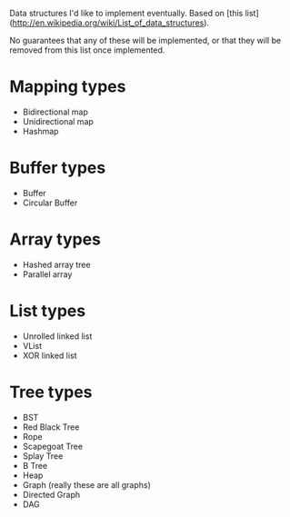 Data structures I'd like to implement eventually.  Based on [this list]
(http://en.wikipedia.org/wiki/List_of_data_structures).

No guarantees that any of these will be implemented, or that they will
be removed from this list once implemented.

Mapping types
=============
<ul>
	<li>Bidirectional map</li>
	<li>Unidirectional map</li>
	<li>Hashmap</li>
</ul>

Buffer types
============
<ul>
	<li>Buffer</li>
	<li>Circular Buffer</li>
</ul>

Array types
===========
<ul>
	<li>Hashed array tree</li>
	<li>Parallel array</li>
</ul>

List types
==========
<ul>
	<li>Unrolled linked list</li>
	<li>VList</li>
	<li>XOR linked list</li>
</ul>

Tree types
==========
<ul>
	<li>BST</li>
	<li>Red Black Tree</li>
	<li>Rope</li>
	<li>Scapegoat Tree</li>
	<li>Splay Tree</li>
	<li>B Tree</li>
	<li>Heap</li>
	<li>Graph (really these are all graphs)</li>
	<li>Directed Graph</li>
	<li>DAG</li>
</ul>
